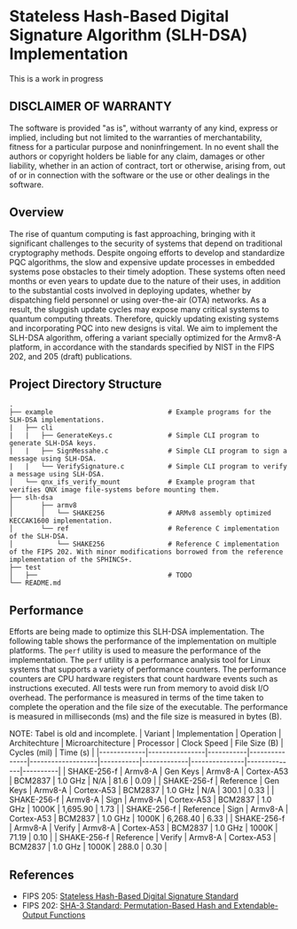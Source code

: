 # Stateless Hash-Based Digital Signature Algorithm (SLH-DSA) Implementation

This is a work in progress

## DISCLAIMER OF WARRANTY

The software is provided "as is", without warranty of any kind, express or implied, including but not limited to the warranties of merchantability,
fitness for a particular purpose and noninfringement. In no event shall the authors or copyright holders be liable for any claim, damages or other
liability, whether in an action of contract, tort or otherwise, arising from, out of or in connection with the software or the use or other dealings
in the software.


## Overview

The rise of quantum computing is fast approaching, bringing with it significant challenges to the security of systems that depend on traditional cryptography methods. Despite ongoing efforts to develop and standardize PQC algorithms, the slow and expensive update processes in embedded systems pose obstacles to their timely adoption. These systems often need months or even years to update due to the nature of their uses, in addition to the substantial costs involved in deploying updates, whether by dispatching field personnel or using over-the-air (OTA) networks. As a result, the sluggish update cycles may expose many critical systems to quantum computing threats. Therefore, quickly updating existing systems and incorporating PQC into new designs is vital. We aim to implement the SLH-DSA algorithm, offering a variant specially optimized for the Armv8-A platform, in accordance with the standards specified by NIST in the FIPS 202, and 205 (draft) publications.


## Project Directory Structure
``` 
.
├── example                             # Example programs for the SLH-DSA implementations.
|   ├── cli
|   |   ├── GenerateKeys.c              # Simple CLI program to generate SLH-DSA keys.
|   |   ├── SignMessahe.c               # Simple CLI program to sign a message using SLH-DSA.
|   |   └── VerifySignature.c           # Simple CLI program to verify a message using SLH-DSA.
│   └── qnx_ifs_verify_mount            # Example program that verifies QNX image file-systems before mounting them.  
├── slh-dsa
│       ├── armv8
│       │   └── SHAKE256                # ARMv8 assembly optimized KECCAK1600 implementation.
│       └── ref                         # Reference C implementation of the SLH-DSA.
│           └── SHAKE256                # Reference C implementation of the FIPS 202. With minor modifications borrowed from the reference implementation of the SPHINCS+.
├── test
│   ├──                                 # TODO
└── README.md
```

## Performance

Efforts are being made to optimize this SLH-DSA implementation. The following table shows the performance of the implementation on multiple platforms. The `perf` utility is used to measure the performance of the implementation. The `perf` utility is a performance analysis tool for Linux systems that supports a variety of performance counters. The performance counters are CPU hardware registers that count hardware events such as instructions executed. All tests were run from memory to avoid disk I/O overhead. The performance is measured in terms of the time taken to complete the operation and the file size of the executable. The performance is measured in milliseconds (ms) and the file size is measured in bytes (B). 

NOTE: Tabel is old and incomplete.
| Variant     | Implementation | Operation | Architechture | Microarchitecture | Processor | Clock Speed | File Size (B) | Cycles (mil) | Time (s) |
|-------------|----------------|-----------|---------------|-------------------|-----------|-------------|---------------|--------------|----------|
| SHAKE-256-f | Armv8-A        | Gen Keys  | Armv8-A       | Cortex-A53        | BCM2837   | 1.0 GHz     | N/A           | 81.6         | 0.09     |
| SHAKE-256-f | Reference      | Gen Keys  | Armv8-A       | Cortex-A53        | BCM2837   | 1.0 GHz     | N/A           | 300.1        | 0.33     |
| SHAKE-256-f | Armv8-A        | Sign      | Armv8-A       | Cortex-A53        | BCM2837   | 1.0 GHz     | 1000K         | 1,695.90     | 1.73     |
| SHAKE-256-f | Reference      | Sign      | Armv8-A       | Cortex-A53        | BCM2837   | 1.0 GHz     | 1000K         | 6,268.40     | 6.33     |
| SHAKE-256-f | Armv8-A        | Verify    | Armv8-A       | Cortex-A53        | BCM2837   | 1.0 GHz     | 1000K         | 71.19        | 0.10     |
| SHAKE-256-f | Reference      | Verify    | Armv8-A       | Cortex-A53        | BCM2837   | 1.0 GHz     | 1000K         | 288.0        | 0.30     |


## References
- FIPS 205: [Stateless Hash-Based Digital Signature Standard](https://nvlpubs.nist.gov/nistpubs/FIPS/NIST.FIPS.205.ipd.pdf)
- FIPS 202: [SHA-3 Standard: Permutation-Based Hash and Extendable-Output Functions](https://nvlpubs.nist.gov/nistpubs/FIPS/NIST.FIPS.202.pdf)


